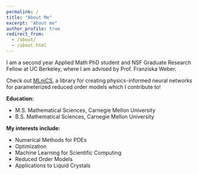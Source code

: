 ```yaml
---
permalink: /
title: "About Me"
excerpt: "About me"
author_profile: true
redirect_from: 
  - /about/
  - /about.html
---
```


I am a second year Applied Math PhD student and NSF Graduate Research Fellow at UC Berkeley, where I am advised by Prof. Franziska Weber. 

Check out [MLniCS](https://github.com/MLniCS/MLniCS), a library for creating physics-informed neural networks for parameterized reduced order models which I contribute to!

**Education:**
* M.S. Mathematical Sciences, Carnegie Mellon University
* B.S. Mathematical Sciences, Carnegie Mellon University

**My interests include:**
- Numerical Methods for PDEs
- Optimization
- Machine Learning for Scientific Computing
- Reduced Order Models
- Applications to Liquid Crystals
